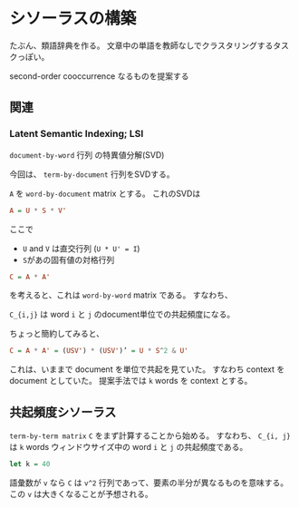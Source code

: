 # シソーラスの構築

たぶん、類語辞典を作る。
文章中の単語を教師なしでクラスタリングするタスクっぽい。

second-order cooccurrence なるものを提案する

## 関連

### Latent Semantic Indexing; LSI

`document-by-word` 行列 の特異値分解(SVD)

今回は、
`term-by-document` 行列をSVDする。

`A` を `word-by-document` matrix
とする。
これのSVDは

```haskell
A = U * S * V'
```

ここで

- `U` and `V` は直交行列 (`U * U' = I`)
- `S`があの固有値の対格行列

```haskell
C = A * A'
```

を考えると、これは `word-by-word` matrix である。
すなわち、

`C_{i,j}` は word `i` と `j` のdocument単位での共起頻度になる。

ちょっと簡約してみると、

```haskell
C = A * A' = (USV') * (USV')’ = U * S^2 & U'
```

これは、いままで document を単位で共起を見ていた。
すなわち context を document としていた。
提案手法では `k` words を context とする。

## 共起頻度シソーラス

`term-by-term matrix` `C` をまず計算することから始める。
すなわち、
`C_{i, j}` は `k` words ウィンドウサイズ中の word `i` と `j` の共起頻度である。

```haskell
let k = 40
```

語彙数が `v` なら `C` は `v^2` 行列であって、要素の半分が異なるものを意味する。
この `v` は大きくなることが予想される。





